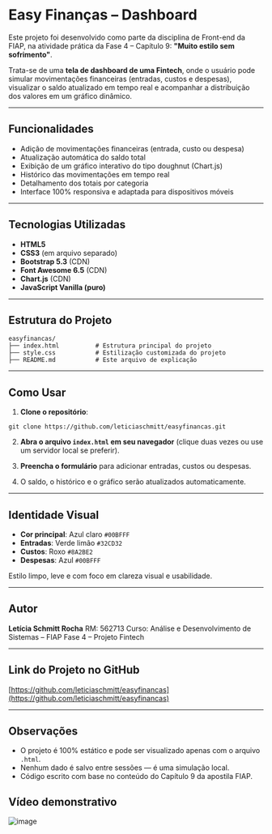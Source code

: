 # Easy Finanças – Dashboard

Este projeto foi desenvolvido como parte da disciplina de Front-end da FIAP, na atividade prática da Fase 4 – Capítulo 9: **"Muito estilo sem sofrimento"**.

Trata-se de uma **tela de dashboard de uma Fintech**, onde o usuário pode simular movimentações financeiras (entradas, custos e despesas), visualizar o saldo atualizado em tempo real e acompanhar a distribuição dos valores em um gráfico dinâmico.

---

## Funcionalidades

- Adição de movimentações financeiras (entrada, custo ou despesa)
- Atualização automática do saldo total
- Exibição de um gráfico interativo do tipo doughnut (Chart.js)
- Histórico das movimentações em tempo real
- Detalhamento dos totais por categoria
- Interface 100% responsiva e adaptada para dispositivos móveis

---

## Tecnologias Utilizadas

- **HTML5**
- **CSS3** (em arquivo separado)
- **Bootstrap 5.3** (CDN)
- **Font Awesome 6.5** (CDN)
- **Chart.js** (CDN)
- **JavaScript Vanilla (puro)**

---

## Estrutura do Projeto

```
easyfinancas/
├── index.html          # Estrutura principal do projeto
├── style.css           # Estilização customizada do projeto
├── README.md           # Este arquivo de explicação

````

---

## Como Usar

1. **Clone o repositório**:

``` 
git clone https://github.com/leticiaschmitt/easyfinancas.git
```

2. **Abra o arquivo `index.html` em seu navegador** (clique duas vezes ou use um servidor local se preferir).

3. **Preencha o formulário** para adicionar entradas, custos ou despesas.

4. O saldo, o histórico e o gráfico serão atualizados automaticamente.

---

## Identidade Visual

* **Cor principal**: Azul claro `#00BFFF`
* **Entradas**: Verde limão `#32CD32`
* **Custos**: Roxo `#8A2BE2`
* **Despesas**: Azul `#00BFFF`

Estilo limpo, leve e com foco em clareza visual e usabilidade.

---

## Autor

**Letícia Schmitt Rocha**
RM: 562713
Curso: Análise e Desenvolvimento de Sistemas – FIAP
Fase 4 – Projeto Fintech

---

## Link do Projeto no GitHub

[https://github.com/leticiaschmitt/easyfinancas](https://github.com/leticiaschmitt/easyfinancas)

---

## Observações

* O projeto é 100% estático e pode ser visualizado apenas com o arquivo `.html`.
* Nenhum dado é salvo entre sessões — é uma simulação local.
* Código escrito com base no conteúdo do Capítulo 9 da apostila FIAP.

## Vídeo demonstrativo

![image](https://github.com/user-attachments/assets/40378e95-469b-4d99-9587-87b0c8c9d9da)

